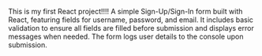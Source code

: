 This is my first React project!!!!
A simple Sign-Up/Sign-In form built with React, featuring fields for username, password, and email. It includes basic validation to ensure all fields are filled before submission and displays error messages when needed. The form logs user details to the console upon submission.
